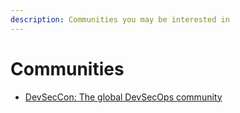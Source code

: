 ```yaml
---
description: Communities you may be interested in
---
```


# Communities

* [DevSecCon: The global DevSecOps community](https://www.devseccon.com/)
